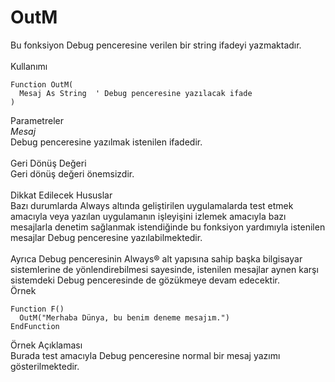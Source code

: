 # OutM

Bu fonksiyon Debug penceresine verilen bir string ifadeyi yazmaktadır.\
\
Kullanımı

```
Function OutM(
  Mesaj As String  ' Debug penceresine yazılacak ifade
)
```

Parametreler\
_Mesaj_\
Debug penceresine yazılmak istenilen ifadedir.\
\
Geri Dönüş Değeri\
Geri dönüş değeri önemsizdir.\
\
Dikkat Edilecek Hususlar\
Bazı durumlarda Always altında geliştirilen uygulamalarda test etmek amacıyla veya yazılan uygulamanın işleyişini izlemek amacıyla bazı mesajlarla denetim sağlanmak istendiğinde bu fonksiyon yardımıyla istenilen mesajlar Debug penceresine yazılabilmektedir.\
\
Ayrıca Debug penceresinin Always® alt yapısına sahip başka bilgisayar sistemlerine de yönlendirebilmesi sayesinde, istenilen mesajlar aynen karşı sistemdeki Debug penceresinde de gözükmeye devam edecektir.\
Örnek

```
Function F()
  OutM("Merhaba Dünya, bu benim deneme mesajım.")
EndFunction
```

Örnek Açıklaması\
Burada test amacıyla Debug penceresine normal bir mesaj yazımı gösterilmektedir.
